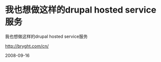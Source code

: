 # 我也想做这样的drupal hosted service服务

我也想做这样的drupal hosted service服务


http://bryght.com/cn/



2008-09-16